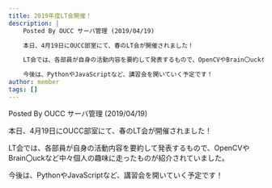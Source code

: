 ```yaml
---
title: 2019年度LT会開催！
description: |
    Posted By OUCC サーバ管理 (2019/04/19)

    本日、4月19日にOUCC部室にて、春のLT会が開催されました！

    LT会では、各部員が自身の活動内容を要約して発表するもので、OpenCVやBrain〇uckなど中々個人の趣味に走ったものが紹介されていました。

    今後は、PythonやJavaScriptなど、講習会を開いていく予定です！
author: member
tags: []
---
```

<!-- wp:paragraph -->
<p>Posted By OUCC サーバ管理 (2019/04/19)</p>
<!-- /wp:paragraph -->

<!-- wp:paragraph -->
<p>本日、4月19日にOUCC部室にて、春のLT会が開催されました！</p>
<!-- /wp:paragraph -->

<!-- wp:paragraph -->
<p>LT会では、各部員が自身の活動内容を要約して発表するもので、OpenCVやBrain〇uckなど中々個人の趣味に走ったものが紹介されていました。</p>
<!-- /wp:paragraph -->

<!-- wp:paragraph -->
<p>今後は、PythonやJavaScriptなど、講習会を開いていく予定です！</p>
<!-- /wp:paragraph -->
